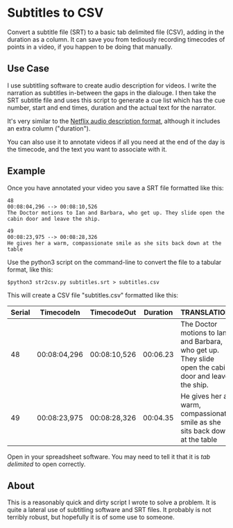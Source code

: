 Subtitles to CSV
================

Convert a subtitle file (SRT) to a basic tab delimited file (CSV), adding in the duration as a column. It can save you from tediously recording timecodes of points in a video, if you happen to be doing that manually.

## Use Case
I use subtitling software to create audio description for videos. I write the narration as subtitles in-between the gaps in the dialouge. I then take the SRT subtitle file and uses this script to generate a cue list which has the cue number, start and end times, duration and the actual text for the narrator.

It's very similar to the [Netflix audio description format](https://partnerhelp.netflixstudios.com/hc/en-us/articles/360001577767-Template-Audio-Description-Script), although it includes an extra column ("duration").

You can also use it to annotate videos if all you need at the end of the day is the timecode, and the text you want to associate with it.


## Example

Once you have annotated your video you save a SRT file formatted like this:

```
48
00:08:04,296 --> 00:08:10,526
The Doctor motions to Ian and Barbara, who get up. They slide open the cabin door and leave the ship.

49
00:08:23,975 --> 00:08:28,326
He gives her a warm, compassionate smile as she sits back down at the table
```

Use the python3 script on the command-line to convert the file to a tabular format, like this:

```
$python3 str2csv.py subtitles.srt > subtitles.csv
```

This will create a CSV file "subtitles.csv" formatted like this:

|Serial|TimecodeIn|TimecodeOut|Duration|TRANSLATION|
|---|-----|---|--------|---------|
|48|00:08:04,296|00:08:10,526|00:06.23|The Doctor motions to Ian and Barbara, who get up. They slide open the cabin door and leave the ship.|
|49|00:08:23,975|00:08:28,326|00:04.35|He gives her a warm, compassionate smile as she sits back down at the table|

Open in your spreadsheet software. You may need to tell it that it is *tab delimited* to open correctly.


## About

This is a reasonably quick and dirty script I wrote to solve a problem. It is quite a lateral use of subtitling software and SRT files. It probably is not terribly robust, but hopefully it is of some use to someone.



